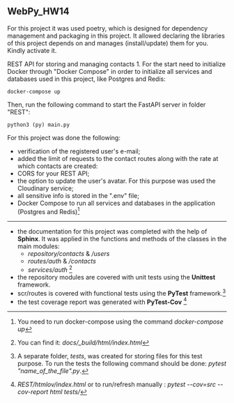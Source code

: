 ## WebPy_HW14
For this project it was used poetry, which is designed for dependency management and packaging in this project. It allowed declaring the libraries of this project depends on and manages (install/update) them for you. Kindly activate it.

REST API for storing and managing contacts 1. For the start need to initialize Docker through "Docker Compose" in order to initialize all services and databases used in this project, like Postgres and Redis:
        
    docker-compose up

Then, run the following command to start the FastAPI server in folder "REST":

    python3 (py) main.py

For this project was done the following:

- verification of the registered user's e-mail; 
- added the limit of requests to the contact routes along with the rate at which contacts are created:
- CORS for your REST API; 
- the option to update the user's avatar. For this purpose was used the Cloudinary service; 
- all sensitive info is stored in the ".env" file; 
- Docker Compose to run all services and databases in the application (Postgres and Redis)[^1]
------------------------------------------------------------------------------------------------
- the documentation for this project was completed with the help of **Sphinx**. It was applied in the functions and methods of the classes in the main modules:
   * *repository/contacts* & */users*
   * *routes/auth* & */contacts*
   * *services/auth* [^2]
- the repository modules are covered with unit tests using the **Unittest** framework.
- scr/routes is covered with functional tests using the **PyTest** framework.[^3] 
- the test coverage report was generated with **PyTest-Cov** [^4]




[^1]: You need to run docker-compose using the command *docker-compose up*
[^2]: You can find it: *docs/_build/html/index.html*
[^3]: A separate folder, *tests*, was created for storing files for this test purpose. To run the tests the following command should be done: *pytest "name_of_the_file".py*.
[^4]: *REST/htmlov/index.html* or to run/refresh manually : *pytest --cov=src --cov-report html  tests/*
